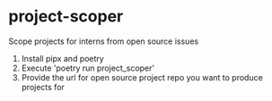 # project-scoper
Scope projects for interns from open source issues

1. Install pipx and poetry
2. Execute 'poetry run project_scoper'
3. Provide the url for open source project repo you want to produce projects for